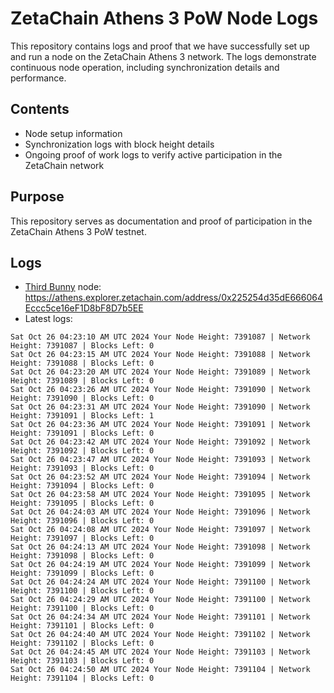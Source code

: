 # ZetaChain Athens 3 PoW Node Logs
This repository contains logs and proof that we have successfully set up and run a node on the ZetaChain Athens 3 network. The logs demonstrate continuous node operation, including synchronization details and performance.

## Contents
- Node setup information
- Synchronization logs with block height details
- Ongoing proof of work logs to verify active participation in the ZetaChain network

## Purpose
This repository serves as documentation and proof of participation in the ZetaChain Athens 3 PoW testnet.

## Logs

- [Third Bunny](https://thirdbunny.xyz/) node: https://athens.explorer.zetachain.com/address/0x225254d35dE666064Eccc5ce16eF1D8bF8D7b5EE
- Latest logs:
```
Sat Oct 26 04:23:10 AM UTC 2024 Your Node Height: 7391087 | Network Height: 7391087 | Blocks Left: 0
Sat Oct 26 04:23:15 AM UTC 2024 Your Node Height: 7391088 | Network Height: 7391088 | Blocks Left: 0
Sat Oct 26 04:23:20 AM UTC 2024 Your Node Height: 7391089 | Network Height: 7391089 | Blocks Left: 0
Sat Oct 26 04:23:26 AM UTC 2024 Your Node Height: 7391090 | Network Height: 7391090 | Blocks Left: 0
Sat Oct 26 04:23:31 AM UTC 2024 Your Node Height: 7391090 | Network Height: 7391091 | Blocks Left: 1
Sat Oct 26 04:23:36 AM UTC 2024 Your Node Height: 7391091 | Network Height: 7391091 | Blocks Left: 0
Sat Oct 26 04:23:42 AM UTC 2024 Your Node Height: 7391092 | Network Height: 7391092 | Blocks Left: 0
Sat Oct 26 04:23:47 AM UTC 2024 Your Node Height: 7391093 | Network Height: 7391093 | Blocks Left: 0
Sat Oct 26 04:23:52 AM UTC 2024 Your Node Height: 7391094 | Network Height: 7391094 | Blocks Left: 0
Sat Oct 26 04:23:58 AM UTC 2024 Your Node Height: 7391095 | Network Height: 7391095 | Blocks Left: 0
Sat Oct 26 04:24:03 AM UTC 2024 Your Node Height: 7391096 | Network Height: 7391096 | Blocks Left: 0
Sat Oct 26 04:24:08 AM UTC 2024 Your Node Height: 7391097 | Network Height: 7391097 | Blocks Left: 0
Sat Oct 26 04:24:13 AM UTC 2024 Your Node Height: 7391098 | Network Height: 7391098 | Blocks Left: 0
Sat Oct 26 04:24:19 AM UTC 2024 Your Node Height: 7391099 | Network Height: 7391099 | Blocks Left: 0
Sat Oct 26 04:24:24 AM UTC 2024 Your Node Height: 7391100 | Network Height: 7391100 | Blocks Left: 0
Sat Oct 26 04:24:29 AM UTC 2024 Your Node Height: 7391100 | Network Height: 7391100 | Blocks Left: 0
Sat Oct 26 04:24:34 AM UTC 2024 Your Node Height: 7391101 | Network Height: 7391101 | Blocks Left: 0
Sat Oct 26 04:24:40 AM UTC 2024 Your Node Height: 7391102 | Network Height: 7391102 | Blocks Left: 0
Sat Oct 26 04:24:45 AM UTC 2024 Your Node Height: 7391103 | Network Height: 7391103 | Blocks Left: 0
Sat Oct 26 04:24:50 AM UTC 2024 Your Node Height: 7391104 | Network Height: 7391104 | Blocks Left: 0
```
